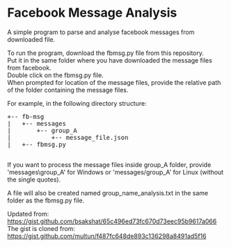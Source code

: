 # Facebook Message Analysis
A simple program to parse and analyse facebook messages from downloaded file.

To run the program, download the fbmsg.py file from this repository.   
Put it in the same folder where you have downloaded the message files from facebook.  
Double click on the fbmsg.py file.  
When prompted for location of the message files, provide the relative path of the folder containing the message files.  
  
For example, in the following directory structure:  
<pre>
+-- fb-msg  
|   +-- messages
|       +-- group_A  
|           +-- message_file.json  
|   +-- fbmsg.py    

</pre>

If you want to process the message files inside group_A folder, provide 'messages\group_A' for Windows or 'messages/group_A' for Linux (without the single quotes).    

A file will also be created named group_name_analysis.txt in the same folder as the fbmsg.py file.    

Updated from: https://gist.github.com/bsakshat/65c496ed73fc670d73eec95b9617a066  
The gist is cloned from: https://gist.github.com/multun/f487fc648de893c136298a8491ad5f16

